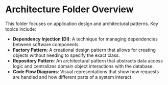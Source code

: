 # Architecture Folder Overview
This folder focuses on application design and architectural patterns. Key topics include:

* **Dependency Injection (DI)**: A technique for managing dependencies between software components.
* **Factory Pattern**: A creational design pattern that allows for creating objects without needing to specify the exact class.
* **Repository Pattern**: An architectural pattern that abstracts data access logic and centralizes domain object interactions with the database.
* **Code Flow Diagrams**: Visual representations that show how requests are handled and how different parts of a system interact.